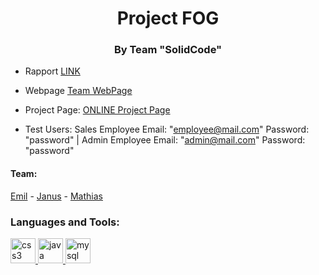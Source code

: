 
<h1 align="center">Project FOG</h1>
<h3 align="center">By Team "SolidCode"</h3>

- Rapport [LINK](http://solidcode.xyz/solidcodeFOGrapport/)

- Webpage [Team WebPage](http://solidcode.xyz/)

- Project Page: [ ONLINE Project Page](http://solidcode.xyz/FOG-1.0/)

- Test Users: Sales Employee Email: "employee@mail.com" Password: "password" | Admin Employee Email: "admin@mail.com" Password: "password"

<h4>Team:</h4>
<a href="https://github.com/Tenz331" rel="nofollow">Emil</a> - <a href="https://github.com/Janussr" rel="nofollow">Janus</a> - <a href="https://github.com/MGDelux" rel="nofollow">Mathias</a>

<h3 align="left">Languages and Tools:</h3>
<p align="left"> <a href="https://www.w3schools.com/css/" target="_blank"> <img src="https://devicons.github.io/devicon/devicon.git/icons/css3/css3-original-wordmark.svg" alt="css3" width="40" height="40"/> </a> <a href="https://www.java.com" target="_blank"> <img src="https://devicons.github.io/devicon/devicon.git/icons/java/java-original-wordmark.svg" alt="java" width="40" height="40"/> </a> <a href="https://www.mysql.com/" target="_blank"> <img src="https://devicons.github.io/devicon/devicon.git/icons/mysql/mysql-original-wordmark.svg" alt="mysql" width="40" height="40"/> </a> </p>
